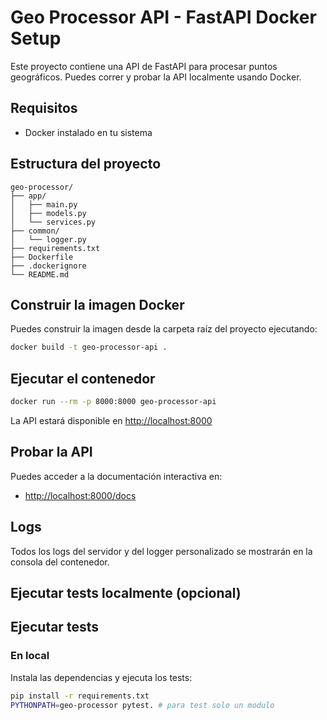 # Geo Processor API - FastAPI Docker Setup

Este proyecto contiene una API de FastAPI para procesar puntos geográficos. Puedes correr y probar la API localmente usando Docker.

## Requisitos
- Docker instalado en tu sistema

## Estructura del proyecto
```
geo-processor/
├── app/
│   ├── main.py
│   ├── models.py
│   └── services.py
├── common/
│   └── logger.py
├── requirements.txt
├── Dockerfile
├── .dockerignore
└── README.md
```

## Construir la imagen Docker

Puedes construir la imagen desde la carpeta raíz del proyecto ejecutando:

```bash
docker build -t geo-processor-api .
```

## Ejecutar el contenedor

```bash
docker run --rm -p 8000:8000 geo-processor-api
```

La API estará disponible en [http://localhost:8000](http://localhost:8000)

## Probar la API
Puedes acceder a la documentación interactiva en:

- [http://localhost:8000/docs](http://localhost:8000/docs)

## Logs
Todos los logs del servidor y del logger personalizado se mostrarán en la consola del contenedor.

## Ejecutar tests localmente (opcional)


## Ejecutar tests

### En local
Instala las dependencias y ejecuta los tests:

```bash
pip install -r requirements.txt
PYTHONPATH=geo-processor pytest. # para test solo un modulo
```
